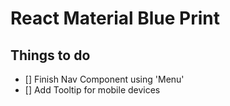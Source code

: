 # React Material Blue Print

## Things to do
- [] Finish Nav Component using 'Menu'
- [] Add Tooltip for mobile devices
